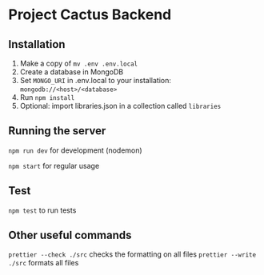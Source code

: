 # Project Cactus Backend

## Installation

1. Make a copy of `mv .env .env.local`
2. Create a database in MongoDB
3. Set `MONGO_URI` in .env.local to your installation: `mongodb://<host>/<database>`
4. Run `npm install`
5. Optional: import libraries.json in a collection called `libraries`

## Running the server

`npm run dev` for development (nodemon)

`npm start` for regular usage

## Test

`npm test` to run tests

## Other useful commands

`prettier --check ./src` checks the formatting on all files
`prettier --write ./src` formats all files
